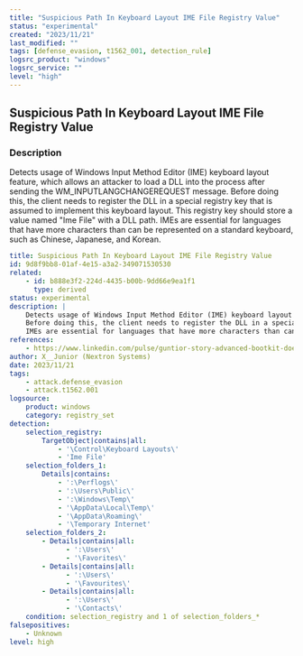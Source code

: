 ```yaml
---
title: "Suspicious Path In Keyboard Layout IME File Registry Value"
status: "experimental"
created: "2023/11/21"
last_modified: ""
tags: [defense_evasion, t1562_001, detection_rule]
logsrc_product: "windows"
logsrc_service: ""
level: "high"
---
```


## Suspicious Path In Keyboard Layout IME File Registry Value

### Description

Detects usage of Windows Input Method Editor (IME) keyboard layout feature, which allows an attacker to load a DLL into the process after sending the WM_INPUTLANGCHANGEREQUEST message.
Before doing this, the client needs to register the DLL in a special registry key that is assumed to implement this keyboard layout. This registry key should store a value named "Ime File" with a DLL path.
IMEs are essential for languages that have more characters than can be represented on a standard keyboard, such as Chinese, Japanese, and Korean.


```yml
title: Suspicious Path In Keyboard Layout IME File Registry Value
id: 9d8f9bb8-01af-4e15-a3a2-349071530530
related:
    - id: b888e3f2-224d-4435-b00b-9dd66e9ea1f1
      type: derived
status: experimental
description: |
    Detects usage of Windows Input Method Editor (IME) keyboard layout feature, which allows an attacker to load a DLL into the process after sending the WM_INPUTLANGCHANGEREQUEST message.
    Before doing this, the client needs to register the DLL in a special registry key that is assumed to implement this keyboard layout. This registry key should store a value named "Ime File" with a DLL path.
    IMEs are essential for languages that have more characters than can be represented on a standard keyboard, such as Chinese, Japanese, and Korean.
references:
    - https://www.linkedin.com/pulse/guntior-story-advanced-bootkit-doesnt-rely-windows-disk-baranov-wue8e/
author: X__Junior (Nextron Systems)
date: 2023/11/21
tags:
    - attack.defense_evasion
    - attack.t1562.001
logsource:
    product: windows
    category: registry_set
detection:
    selection_registry:
        TargetObject|contains|all:
            - '\Control\Keyboard Layouts\'
            - 'Ime File'
    selection_folders_1:
        Details|contains:
            - ':\Perflogs\'
            - ':\Users\Public\'
            - ':\Windows\Temp\'
            - '\AppData\Local\Temp\'
            - '\AppData\Roaming\'
            - '\Temporary Internet'
    selection_folders_2:
        - Details|contains|all:
              - ':\Users\'
              - '\Favorites\'
        - Details|contains|all:
              - ':\Users\'
              - '\Favourites\'
        - Details|contains|all:
              - ':\Users\'
              - '\Contacts\'
    condition: selection_registry and 1 of selection_folders_*
falsepositives:
    - Unknown
level: high

```
